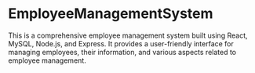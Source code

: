 # EmployeeManagementSystem
This is a comprehensive employee management system built using React, MySQL, Node.js, and Express. It provides a user-friendly interface for managing employees, their information, and various aspects related to employee management. 
